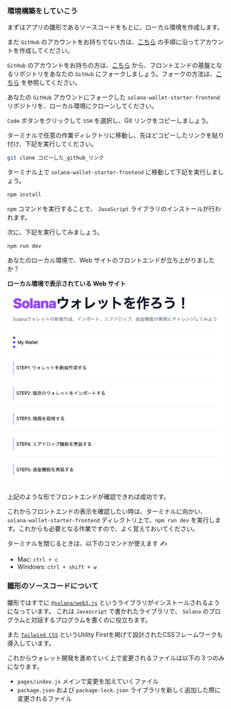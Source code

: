 ### 環境構築をしていこう

まずはアプリの雛形であるソースコードをもとに、ローカル環境を作成します。

まだ `GitHub` のアカウントをお持ちでない方は、[こちら](https://qiita.com/okumurakengo/items/848f7177765cf25fcde0) の手順に沿ってアカウントを作成してください。

`GitHub` のアカウントをお持ちの方は、[こちら](https://github.com/unchain-dev/solana-wallet-starter-project) から、フロントエンドの基盤となるリポジトリをあなたの `GitHub` にフォークしましょう。フォークの方法は、[こちら](https://denno-sekai.com/github-fork/) を参照してください。

あなたの `GitHub` アカウントにフォークした `solana-wallet-starter-frontend` リポジトリを、ローカル環境にクローンしてください。

`Code` ボタンをクリックして `SSH` を選択し、Git リンクをコピーしましょう。

ターミナルで任意の作業ディレクトリに移動し、先ほどコピーしたリンクを貼り付け、下記を実行してください。

```bash
git clone コピーした_github_リンク
```

ターミナル上で `solana-wallet-starter-frontend` に移動して下記を実行しましょう。

```bash
npm install
```

`npm` コマンドを実行することで、 `JavaScript` ライブラリのインストールが行われます。

次に、下記を実行してみましょう。

```bash
npm run dev
```

あなたのローカル環境で、Web サイトのフロントエンドが立ち上がりましたか？

**ローカル環境で表示されている Web サイト**

![](/public/images/304-Solana-Wallet/0_2_1.png)

上記のような形でフロントエンドが確認できれば成功です。

これからフロントエンドの表示を確認したい時は、ターミナルに向かい、`solana-wallet-starter-frontend` ディレクトリ上で、`npm run dev` を実行します。これからも必要となる作業ですので、よく覚えておいてください。

ターミナルを閉じるときは、以下のコマンドが使えます ✍️

- Mac: `ctrl + c`
- Windows: `ctrl + shift + w`

### 雛形のソースコードについて

雛形ではすでに [`@solana/web3.js`](https://solana-labs.github.io/solana-web3.js/index.html) というライブラリがインストールされるようになっています。 これは `Javascript` で書かれたライブラリで、 `Solana` のプログラムと対話するプログラムを書くのに役立ちます。

また [`Tailwind CSS`](https://tailwindcss.com/) というUtility Firstを掲げて設計されたCSSフレームワークも導入しています。

これからウォレット開発を進めていく上で変更されるファイルは以下の３つのみになります。

- `pages/index.js` メインで変更を加えていくファイル
- `package.json` および `package-lock.json` ライブラリを新しく追加した際に変更されるファイル
